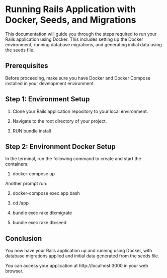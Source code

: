 # Running Rails Application with Docker, Seeds, and Migrations

This documentation will guide you through the steps required to run your Rails application using Docker. This includes setting up the Docker environment, running database migrations, and generating initial data using the seeds file.

## Prerequisites

Before proceeding, make sure you have Docker and Docker Compose installed in your development environment.

## Step 1: Environment Setup

1. Clone your Rails application repository to your local environment.

2. Navigate to the root directory of your project.

3. RUN bundle install

## Step 2: Environment Docker Setup

In the terminal, run the following command to create and start the containers:

1. docker-compose up

Another prompt run:

2. docker-compose exec app bash

3. cd /app

4. bundle exec rake db:migrate

5. bundle exec rake db:seed

## Conclusion

You now have your Rails application up and running using Docker, with database migrations applied and initial data generated from the seeds file.

You can access your application at http://localhost:3000 in your web browser.
